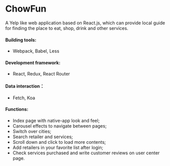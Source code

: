 # ChowFun
A Yelp like web application based on React.js, which can provide local guide for finding the place to eat, shop, drink and other services.

#### Building tools:
+ Webpack, Babel, Less

#### Development framework:
+ React, Redux, React Router

#### Data interaction：
+ Fetch, Koa

#### Functions:
+ Index page with native-app look and feel;
+ Carousel effects to navigate between pages;
+ Switch over cities;
+ Search retailer and services;
+ Scroll down and click to load more contents;
+ Add retailers in your favorite list after login;
+ Check services purchased and write customer reviews on user center page.

